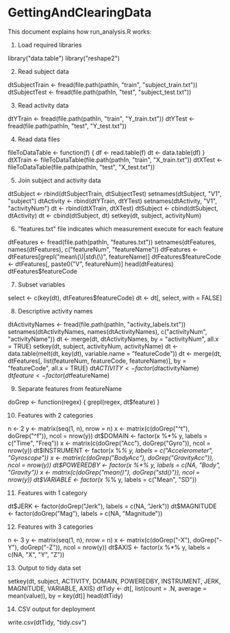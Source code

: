 GettingAndClearingData
======================
This document explains how run_analysis.R works:

1. Load required libraries

library("data.table")
library("reshape2")

2. Read subject data

dtSubjectTrain <- fread(file.path(pathIn, "train", "subject_train.txt"))
dtSubjectTest <- fread(file.path(pathIn, "test", "subject_test.txt"))

3. Read activity data

dtYTrain <- fread(file.path(pathIn, "train", "Y_train.txt"))
dtYTest <- fread(file.path(pathIn, "test", "Y_test.txt"))

4. Read data files

fileToDataTable <- function(f) {
  df <- read.table(f)
  dt <- data.table(df)
}
dtXTrain <- fileToDataTable(file.path(pathIn, "train", "X_train.txt"))
dtXTest <- fileToDataTable(file.path(pathIn, "test", "X_test.txt"))

5. Join subject and activity data

dtSubject <- rbind(dtSubjectTrain, dtSubjectTest)
setnames(dtSubject, "V1", "subject")
dtActivity <- rbind(dtYTrain, dtYTest)
setnames(dtActivity, "V1", "activityNum")
dt <- rbind(dtXTrain, dtXTest)
dtSubject <- cbind(dtSubject, dtActivity)
dt <- cbind(dtSubject, dt)
setkey(dt, subject, activityNum)

6. "features.txt" file indicates which measurement execute for each feature

dtFeatures <- fread(file.path(pathIn, "features.txt"))
setnames(dtFeatures, names(dtFeatures), c("featureNum", "featureName"))
dtFeatures <- dtFeatures[grepl("mean\\(\\)|std\\(\\)", featureName)]
dtFeatures$featureCode <- dtFeatures[, paste0("V", featureNum)]
head(dtFeatures)
dtFeatures$featureCode

7. Subset variables

select <- c(key(dt), dtFeatures$featureCode)
dt <- dt[, select, with = FALSE]

8. Descriptive activity names

dtActivityNames <- fread(file.path(pathIn, "activity_labels.txt"))
setnames(dtActivityNames, names(dtActivityNames), c("activityNum", "activityName"))
dt <- merge(dt, dtActivityNames, by = "activityNum", all.x = TRUE)
setkey(dt, subject, activityNum, activityName)
dt <- data.table(melt(dt, key(dt), variable.name = "featureCode"))
dt <- merge(dt, dtFeatures[, list(featureNum, featureCode, featureName)], by = "featureCode", all.x = TRUE)
dt$ACTIVITY <- factor(dt$activityName)
dt$feature <- factor(dt$featureName)

9. Separate features from featureName

doGrep <- function(regex) {
  grepl(regex, dt$feature)
}

10. Features with 2 categories

n <- 2
y <- matrix(seq(1, n), nrow = n)
x <- matrix(c(doGrep("^t"), doGrep("^f")), ncol = nrow(y))
dt$DOMAIN <- factor(x %*% y, labels = c("Time", "Freq"))
x <- matrix(c(doGrep("Acc"), doGrep("Gyro")), ncol = nrow(y))
dt$INSTRUMENT <- factor(x %*% y, labels = c("Accelerometer", "Gyroscope"))
x <- matrix(c(doGrep("BodyAcc"), doGrep("GravityAcc")), ncol = nrow(y))
dt$POWEREDBY <- factor(x %*% y, labels = c(NA, "Body", "Gravity"))
x <- matrix(c(doGrep("mean()"), doGrep("std()")), ncol = nrow(y))
dt$VARIABLE <- factor(x %*% y, labels = c("Mean", "SD"))

11. Features with 1 category

dt$JERK <- factor(doGrep("Jerk"), labels = c(NA, "Jerk"))
dt$MAGNITUDE <- factor(doGrep("Mag"), labels = c(NA, "Magnitude"))

12. Features with 3 categories

n <- 3
y <- matrix(seq(1, n), nrow = n)
x <- matrix(c(doGrep("-X"), doGrep("-Y"), doGrep("-Z")), ncol = nrow(y))
dt$AXIS <- factor(x %*% y, labels = c(NA, "X", "Y", "Z"))

13. Output to tidy data set

setkey(dt, subject, ACTIVITY, DOMAIN, POWEREDBY, INSTRUMENT, JERK, MAGNITUDE, VARIABLE, AXIS)
dtTidy <- dt[, list(count = .N, average = mean(value)), by = key(dt)]
head(dtTidy)

14. CSV output for deployment

write.csv(dtTidy, "tidy.csv")

